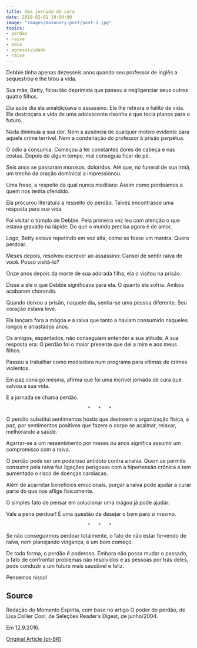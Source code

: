 ```yaml
---
title: Uma jornada de cura
date: 2019-02-01 19:00:00
image: "images/masonary-post/post-2.jpg"
topics: 
- perdao
- raiva
- odio
- agressividade
- raiva
---
```


Debbie tinha apenas dezesseis anos quando seu professor de inglês a sequestrou
e lhe tirou a vida.

Sua mãe, Betty, ficou tão deprimida que passou a negligenciar seus outros
quatro filhos.

Dia após dia ela amaldiçoava o assassino. Ele lhe retirara o hálito de vida.
Ele destroçara a vida de uma adolescente risonha e que tecia planos para o
futuro.

Nada diminuía a sua dor. Nem a ausência de qualquer motivo evidente para aquele
crime terrível. Nem a condenação do professor à prisão perpétua.

O ódio a consumia. Começou a ter constantes dores de cabeça e nas costas.
Depois de algum tempo, mal conseguia ficar de pé.

Seis anos se passaram morosos, doloridos. Até que, no funeral de sua irmã, um
trecho da oração dominical a impressionou.

Uma frase, a respeito da qual nunca meditara: Assim como perdoamos a quem nos
tenha ofendido.

Ela procurou literatura a respeito do perdão. Talvez encontrasse uma resposta
para sua vida.

Foi visitar o túmulo de Debbie. Pela primeira vez leu com atenção o que estava
gravado na lápide: Do que o mundo precisa agora é de amor.

Logo, Betty estava repetindo em voz alta, como se fosse um mantra: Quero
perdoar.

Meses depois, resolveu escrever ao assassino: Cansei de sentir raiva de você.
Posso visitá-lo?

Onze anos depois da morte de sua adorada filha, ela o visitou na prisão.

Disse a ele o que Debbie significava para ela. O quanto ela sofria. Ambos
acabaram chorando.

Quando deixou a prisão, naquele dia, sentia-se uma pessoa diferente. Seu
coração estava leve.

Ela lançara fora a mágoa e a raiva que tanto a haviam consumido naqueles longos
e arrastados anos.

Os amigos, espantados, não conseguiam entender a sua atitude. A sua resposta
era: O perdão foi o maior presente que dei a mim e aos meus filhos.

Passou a trabalhar como mediadora num programa para vítimas de crimes
violentos.

Em paz consigo mesma, afirma que foi uma incrível jornada de cura que salvou a
sua vida.

E a jornada se chama perdão.

                                   *   *   *

O perdão substitui sentimentos hostis que destroem a organização física, a paz,
por sentimentos positivos que fazem o corpo se acalmar, relaxar, melhorando a
saúde.

Agarrar-se a um ressentimento por meses ou anos significa assumir um
compromisso com a raiva.

O perdão pode ser um poderoso antídoto contra a raiva. Quem se permite consumir
pela raiva faz ligações perigosas com a hipertensão crônica e tem aumentado o
risco de doenças cardíacas.

Além de acarretar benefícios emocionais, purgar a raiva pode ajudar a curar
parte do que nos aflige fisicamente.

O simples fato de pensar em solucionar uma mágoa já pode ajudar.

Vale a pena perdoar! É uma questão de desejar o bem para si mesmo.

                                   *   *   *

Se não conseguirmos perdoar totalmente, o fato de não estar fervendo de raiva,
nem planejando vingança, é um bom começo.

De toda forma, o perdão é poderoso. Embora não possa mudar o passado, o fato de
confrontar problemas não resolvidos e as pessoas por trás deles, pode conduzir
a um futuro mais saudável e feliz.

Pensemos nisso!

## Source
Redação do Momento Espírita, com base no artigo
O poder do perdão, de Lisa Collier Cool, de
Seleções Reader’s Digest, de junho/2004.

Em 12.9.2016.

[Original Article (pt-BR)](http://www.momento.com.br/pt/ler_texto.php?id=4893)


